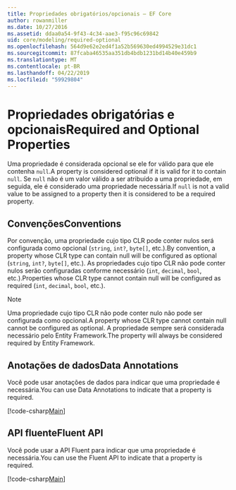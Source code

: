 ```yaml
---
title: Propriedades obrigatórios/opcionais – EF Core
author: rowanmiller
ms.date: 10/27/2016
ms.assetid: ddaa0a54-9f43-4c34-aae3-f95c96c69842
uid: core/modeling/required-optional
ms.openlocfilehash: 564d9e62e2ed4f1a52b569630ed4994529e31dc1
ms.sourcegitcommit: 87fcaba46535aa351db4bdb1231bd14b40e459b9
ms.translationtype: MT
ms.contentlocale: pt-BR
ms.lasthandoff: 04/22/2019
ms.locfileid: "59929804"
---
```

# <a name="required-and-optional-properties"></a><span data-ttu-id="ff9c3-102">Propriedades obrigatórias e opcionais</span><span class="sxs-lookup"><span data-stu-id="ff9c3-102">Required and Optional Properties</span></span>

<span data-ttu-id="ff9c3-103">Uma propriedade é considerada opcional se ele for válido para que ele contenha `null`.</span><span class="sxs-lookup"><span data-stu-id="ff9c3-103">A property is considered optional if it is valid for it to contain `null`.</span></span> <span data-ttu-id="ff9c3-104">Se `null` não é um valor válido a ser atribuído a uma propriedade, em seguida, ele é considerado uma propriedade necessária.</span><span class="sxs-lookup"><span data-stu-id="ff9c3-104">If `null` is not a valid value to be assigned to a property then it is considered to be a required property.</span></span>

## <a name="conventions"></a><span data-ttu-id="ff9c3-105">Convenções</span><span class="sxs-lookup"><span data-stu-id="ff9c3-105">Conventions</span></span>

<span data-ttu-id="ff9c3-106">Por convenção, uma propriedade cujo tipo CLR pode conter nulos será configurada como opcional (`string`, `int?`, `byte[]`, etc.).</span><span class="sxs-lookup"><span data-stu-id="ff9c3-106">By convention, a property whose CLR type can contain null will be configured as optional (`string`, `int?`, `byte[]`, etc.).</span></span> <span data-ttu-id="ff9c3-107">As propriedades cujo tipo CLR não pode conter nulos serão configuradas conforme necessário (`int`, `decimal`, `bool`, etc.).</span><span class="sxs-lookup"><span data-stu-id="ff9c3-107">Properties whose CLR type cannot contain null will be configured as required (`int`, `decimal`, `bool`, etc.).</span></span>

> [!NOTE]  
> <span data-ttu-id="ff9c3-108">Uma propriedade cujo tipo CLR não pode conter nulo não pode ser configurada como opcional.</span><span class="sxs-lookup"><span data-stu-id="ff9c3-108">A property whose CLR type cannot contain null cannot be configured as optional.</span></span> <span data-ttu-id="ff9c3-109">A propriedade sempre será considerada necessário pelo Entity Framework.</span><span class="sxs-lookup"><span data-stu-id="ff9c3-109">The property will always be considered required by Entity Framework.</span></span>

## <a name="data-annotations"></a><span data-ttu-id="ff9c3-110">Anotações de dados</span><span class="sxs-lookup"><span data-stu-id="ff9c3-110">Data Annotations</span></span>

<span data-ttu-id="ff9c3-111">Você pode usar anotações de dados para indicar que uma propriedade é necessária.</span><span class="sxs-lookup"><span data-stu-id="ff9c3-111">You can use Data Annotations to indicate that a property is required.</span></span>

[!code-csharp[Main](../../../samples/core/Modeling/DataAnnotations/Samples/Required.cs?highlight=14)]

## <a name="fluent-api"></a><span data-ttu-id="ff9c3-112">API fluente</span><span class="sxs-lookup"><span data-stu-id="ff9c3-112">Fluent API</span></span>

<span data-ttu-id="ff9c3-113">Você pode usar a API Fluent para indicar que uma propriedade é necessária.</span><span class="sxs-lookup"><span data-stu-id="ff9c3-113">You can use the Fluent API to indicate that a property is required.</span></span>

[!code-csharp[Main](../../../samples/core/Modeling/FluentAPI/Samples/Required.cs?highlight=11-13)]

